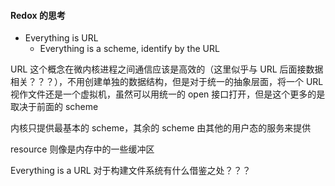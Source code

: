 #### Redox 的思考

- Everything is URL
  - Everything is a scheme, identify by the URL

URL 这个概念在微内核进程之间通信应该是高效的（这里似乎与 URL 后面接数据相关？？？），不用创建单独的数据结构，但是对于统一的抽象层面，将一个 URL 视作文件还是一个虚拟机，虽然可以用统一的 open 接口打开，但是这个更多的是取决于前面的 scheme

内核只提供最基本的 scheme，其余的 scheme 由其他的用户态的服务来提供

resource 则像是内存中的一些缓冲区





Everything is a URL 对于构建文件系统有什么借鉴之处？？？
